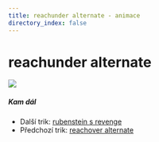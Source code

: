 ```yaml
---
title: reachunder alternate - animace
directory_index: false
---
```


# reachunder alternate

![](/animace/img/reachunder-alternate.gif)

##### Kam dál

- Další trik: [rubenstein s revenge](rubenstein_s-revenge.html "Další trik rubenstein s revenge")
- Předchozí trik: [reachover alternate](reachover-alternate.html "Předchozí trik reachover alternate")

